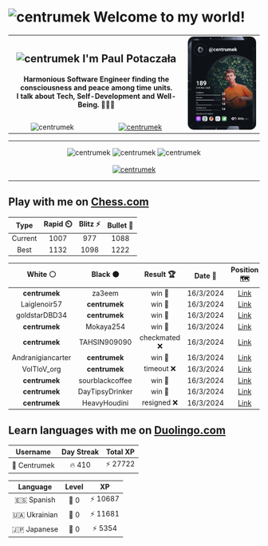 <h1>
  <img
    src="https://emojis.slackmojis.com/emojis/images/1531849430/4246/blob-sunglasses.gif"
    width="30"
    alt="centrumek"
  />
  Welcome to my world!
</h1>

<table>
  <tbody>
    <tr>
      <td align="center" width="70%" colspan="2">
        <h2>
          <img
            src="https://raw.githubusercontent.com/MartinHeinz/MartinHeinz/master/wave.gif"
            width="30px"
            alt="centrumek"
          />
          I'm Paul Potaczała
        </h2>
        <h4>
          Harmonious Software Engineer finding the consciousness and peace among time units.
          <br/>
          I talk about Tech, Self-Development and Well-Being. 🌿🧘🚀
        </h4>
      </td>
      <td width="30%" rowspan="2">
        <a href="https://app.daily.dev/centrumek">
          <img
            src="./devcard.svg"
            alt="centrumek"
          />
        </a>
      </td>
    </tr>
    <tr align="center">
      <td>
        <img
          src="https://komarev.com/ghpvc/?username=centrumek&label=visitors&color=0e75b6&style=flat"
          alt="centrumek"
        >
      </td>
      <td>
        <a href="https://stackoverflow.com/users/14496012/centrumek">
          <img
            src="https://stackoverflow.com/users/flair/14496012.png?theme=dark"
            alt="centrumek"
          >
        </a>
      </td>
    </tr>
  </tbody>
</table>

---
<div align="center">
  <img 
    src="https://github-readme-stats.vercel.app/api?username=centrumek&show_icons=true&count_private=true&theme=dark&hide_border=true&hide=issues,contribs&bg_color=00000000"
    alt="centrumek"
  />
  <img
    src="https://github-readme-stats.vercel.app/api/top-langs/?username=centrumek&layout=compact&hide_border=true&theme=dark&bg_color=00000000&langs_count=6&exclude_repo=air-statistic-app"
    alt="centrumek"
  />
  <img 
    src="https://github-readme-streak-stats.herokuapp.com?user=centrumek&theme=dark&hide_border=true&background=FFFFFF00"
    alt="centrumek"
  />
  <br/>
  <br/>
  <a href="https://www.buymeacoffee.com/centrumek">
    <img
      src="https://cdn.buymeacoffee.com/buttons/v2/default-orange.png"
      height="50"
      width="210"
      alt="centrumek"
    />
  </a>
</div>

---

## Play with me on [Chess.com](https://www.chess.com/member/centrumek)

<div align="center">
<!--START_SECTION:chessStats-->
<!-- Automatically generated with https://github.com/Balastrong/chess-stats-action -->

| Type | Rapid ⏲️ | Blitz ⚡ | Bullet 🔫 |
|:---:|:---:|:---:|:---:|
| Current | 1007 | 977 | 1088 |
| Best | 1132 | 1098 | 1222 |

| White ⚪ | Black ⚫ | Result 🏆 | Date 📅 | Position 🗺️ | Type 🕕 |
|:---:|:---:|:---:|:---:|:---:|:---:|
| **centrumek** | za3eem | win 🥇 | 16/3/2024 | <a href="http://www.ee.unb.ca/cgi-bin/tervo/fen.pl?select=3rr3/Q2p1p2/1p1k1q1p/2BP2p1/3b4/5P2/6PP/5KNR b - -">Link</a> | Bullet |
| Laiglenoir57 | **centrumek** | win 🥇 | 16/3/2024 | <a href="http://www.ee.unb.ca/cgi-bin/tervo/fen.pl?select=8/8/p7/5N2/1pp5/8/P1Pk1p1P/5K2 w - -">Link</a> | Bullet |
| goldstarDBD34 | **centrumek** | win 🥇 | 16/3/2024 | <a href="http://www.ee.unb.ca/cgi-bin/tervo/fen.pl?select=k7/8/1p1q1n2/pP6/P1p2PpP/2P1P1Q1/7N/2R3K1 w - -">Link</a> | Bullet |
| **centrumek** | Mokaya254 | win 🥇 | 16/3/2024 | <a href="http://www.ee.unb.ca/cgi-bin/tervo/fen.pl?select=5k2/pBp2R1p/4n3/P6K/8/P1r5/7P/5R2 b - -">Link</a> | Bullet |
| **centrumek** | TAHSIN909090 | checkmated ❌ | 16/3/2024 | <a href="http://www.ee.unb.ca/cgi-bin/tervo/fen.pl?select=rnb2rk1/pp2ppbp/2p3P1/8/6nN/2PB4/PP3qPP/RNBQK2R w KQ -">Link</a> | Bullet |
| Andranigiancarter | **centrumek** | win 🥇 | 16/3/2024 | <a href="http://www.ee.unb.ca/cgi-bin/tervo/fen.pl?select=6k1/8/2p1p3/Q1P2p1p/4q1p1/1rP1P1P1/3B3P/2KRR3 w - -">Link</a> | Bullet |
| VolTloV_org | **centrumek** | timeout ❌ | 16/3/2024 | <a href="http://www.ee.unb.ca/cgi-bin/tervo/fen.pl?select=8/8/8/8/8/2R4P/PPPk3K/8 b - -">Link</a> | Bullet |
| **centrumek** | sourblackcoffee | win 🥇 | 16/3/2024 | <a href="http://www.ee.unb.ca/cgi-bin/tervo/fen.pl?select=1r2n3/8/p1p5/P1P1P1p1/kP6/BQ2P3/1K4PP/5R2 b - -">Link</a> | Bullet |
| **centrumek** | DayTipsyDrinker | win 🥇 | 16/3/2024 | <a href="http://www.ee.unb.ca/cgi-bin/tervo/fen.pl?select=R7/p3Bk1p/1p1n1pp1/8/6PK/r6P/8/8 b - -">Link</a> | Bullet |
| **centrumek** | HeavyHoudini | resigned ❌ | 16/3/2024 | <a href="http://www.ee.unb.ca/cgi-bin/tervo/fen.pl?select=2r5/p3k3/1p4K1/8/P1P5/8/3p1P2/8 w - -">Link</a> | Bullet |

<!--END_SECTION:chessStats-->
</div>

## Learn languages with me on [Duolingo.com](https://www.duolingo.com/profile/Centrumek)

<div align="center">
<!--START_SECTION:duolingoStats-->
<!-- Automatically generated with https://github.com/centrumek/duolingo-readme-stats-->

| Username | Day Streak | Total XP |
|:---:|:---:|:---:|
| 👤 Centrumek | 🔥 410 | ⚡ 27722 |

| Language | Level | XP |
|:---:|:---:|:---:|
| 🇪🇸 Spanish | 👑 0 | ⚡ 10687 |
| 🇺🇦 Ukrainian | 👑 0 | ⚡ 11681 |
| 🇯🇵 Japanese | 👑 0 | ⚡ 5354 |

<!--END_SECTION:duolingoStats-->
</div>
<!--
**centrumek/centrumek** is a ✨ _special_ ✨ repository because its `README.md` (this file) appears on your GitHub profile.

Here are some ideas to get you started:

- 🔭 I’m currently working on ...
- 🌱 I’m currently learning ...
- 👯 I’m looking to collaborate on ...
- 🤔 I’m looking for help with ...
- 💬 Ask me about ...
- 📫 How to reach me: ...
- 😄 Pronouns: ...
- ⚡ Fun fact: ...
-->
